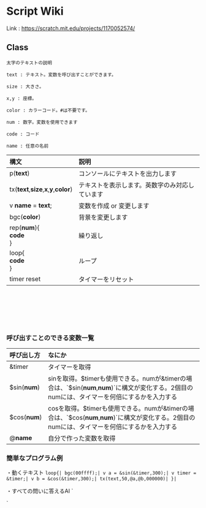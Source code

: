 # Script Wiki

Link : https://scratch.mit.edu/projects/1170052574/

## Class

`太字のテキストの説明`

`text : テキスト。変数を呼び出すことができます。`

`size : 大きさ。`

`x,y : 座標。`

`color : カラーコード。#は不要です。`

`num : 数字。変数を使用できます`

`code : コード`

`name : 任意の名前`


| 構文 | 説明 |
|:-----------|:------------|
| p(__text__) | コンソールにテキストを出力します |
| tx(__text__,__size__,__x__,__y__,__color__) | テキストを表示します。英数字のみ対応しています |
| v __name__ = __text__; | 変数を作成 or 変更します |
| bgc(__color__) | 背景を変更します |
| rep(__num__){<br>__code__<br>} | 繰り返し |
| loop{<br>__code__<br>} | ループ |
| timer reset | タイマーをリセット |

<br><br><br><br><br>
### 呼び出すことのできる変数一覧
| 呼び出し方 | なにか |
|:-----------|:------------|
| &timer | タイマーを取得 |
| $sin(__num__) | sinを取得。$timerも使用できる。numが&timerの場合は、`$sin(__num__,__num__)`に構文が変化する。2個目のnumには、タイマーを何倍にするかを入力する |
| $cos(__num__) | cosを取得。$timerも使用できる。numが&timerの場合は、`$cos(__num__,__num__)`に構文が変化する。2個目のnumには、タイマーを何倍にするかを入力する |
| @__name__ | 自分で作った変数を取得 |


### 簡単なプログラム例

・動くテキスト
`
loop{|
bgc(00ffff);|
v a = &sin(&timer,300);|
v timer = &timer;|
v b = &cos(&timer,300);|
tx(text,50,@a,@b,000000)|
}|
`

・すべての問いに答えるAI
`

`
